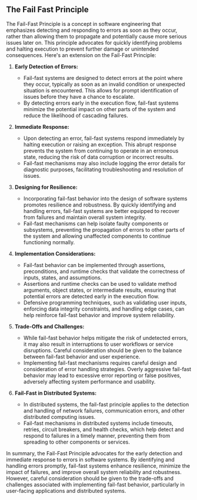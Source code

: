 ## The Fail Fast Principle

The Fail-Fast Principle is a concept in software engineering that emphasizes detecting and responding to errors as soon as they occur, rather than allowing them to propagate and potentially cause more serious issues later on. This principle advocates for quickly identifying problems and halting execution to prevent further damage or unintended consequences. Here's an extension on the Fail-Fast Principle:

1. **Early Detection of Errors:**
   - Fail-fast systems are designed to detect errors at the point where they occur, typically as soon as an invalid condition or unexpected situation is encountered. This allows for prompt identification of issues before they have a chance to escalate.
   - By detecting errors early in the execution flow, fail-fast systems minimize the potential impact on other parts of the system and reduce the likelihood of cascading failures.

2. **Immediate Response:**
   - Upon detecting an error, fail-fast systems respond immediately by halting execution or raising an exception. This abrupt response prevents the system from continuing to operate in an erroneous state, reducing the risk of data corruption or incorrect results.
   - Fail-fast mechanisms may also include logging the error details for diagnostic purposes, facilitating troubleshooting and resolution of issues.

3. **Designing for Resilience:**
   - Incorporating fail-fast behavior into the design of software systems promotes resilience and robustness. By quickly identifying and handling errors, fail-fast systems are better equipped to recover from failures and maintain overall system integrity.
   - Fail-fast mechanisms can help isolate faulty components or subsystems, preventing the propagation of errors to other parts of the system and allowing unaffected components to continue functioning normally.

4. **Implementation Considerations:**
   - Fail-fast behavior can be implemented through assertions, preconditions, and runtime checks that validate the correctness of inputs, states, and assumptions.
   - Assertions and runtime checks can be used to validate method arguments, object states, or intermediate results, ensuring that potential errors are detected early in the execution flow.
   - Defensive programming techniques, such as validating user inputs, enforcing data integrity constraints, and handling edge cases, can help reinforce fail-fast behavior and improve system reliability.

5. **Trade-Offs and Challenges:**
   - While fail-fast behavior helps mitigate the risk of undetected errors, it may also result in interruptions to user workflows or service disruptions. Careful consideration should be given to the balance between fail-fast behavior and user experience.
   - Implementing fail-fast mechanisms requires careful design and consideration of error handling strategies. Overly aggressive fail-fast behavior may lead to excessive error reporting or false positives, adversely affecting system performance and usability.

6. **Fail-Fast in Distributed Systems:**
   - In distributed systems, the fail-fast principle applies to the detection and handling of network failures, communication errors, and other distributed computing issues.
   - Fail-fast mechanisms in distributed systems include timeouts, retries, circuit breakers, and health checks, which help detect and respond to failures in a timely manner, preventing them from spreading to other components or services.

In summary, the Fail-Fast Principle advocates for the early detection and immediate response to errors in software systems. By identifying and handling errors promptly, fail-fast systems enhance resilience, minimize the impact of failures, and improve overall system reliability and robustness. However, careful consideration should be given to the trade-offs and challenges associated with implementing fail-fast behavior, particularly in user-facing applications and distributed systems.